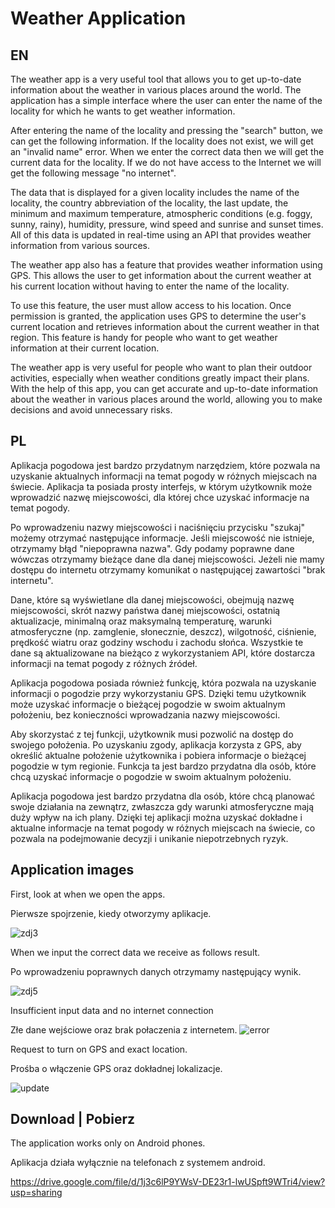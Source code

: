 ﻿# Weather Application
 
EN
------
The weather app is a very useful tool that allows you to get up-to-date information about the weather in various places around the world. The application has a simple interface where the user can enter the name of the locality for which he wants to get weather information.

After entering the name of the locality and pressing the "search" button, we can get the following information. If the locality does not exist, we will get an "invalid name" error. When we enter the correct data then we will get the current data for the locality. If we do not have access to the Internet we will get the following message "no internet".

The data that is displayed for a given locality includes the name of the locality, the country abbreviation of the locality, the last update, the minimum and maximum temperature, atmospheric conditions (e.g. foggy, sunny, rainy), humidity, pressure, wind speed and sunrise and sunset times. All of this data is updated in real-time using an API that provides weather information from various sources.

The weather app also has a feature that provides weather information using GPS. This allows the user to get information about the current weather at his current location without having to enter the name of the locality.

To use this feature, the user must allow access to his location. Once permission is granted, the application uses GPS to determine the user's current location and retrieves information about the current weather in that region. This feature is handy for people who want to get weather information at their current location.

The weather app is very useful for people who want to plan their outdoor activities, especially when weather conditions greatly impact their plans. With the help of this app, you can get accurate and up-to-date information about the weather in various places around the world, allowing you to make decisions and avoid unnecessary risks.

PL
------
Aplikacja pogodowa jest bardzo przydatnym narzędziem, które pozwala na uzyskanie aktualnych informacji na temat pogody w różnych
miejscach na świecie. Aplikacja ta posiada prosty interfejs, w którym użytkownik może wprowadzić nazwę miejscowości, dla której chce uzyskać
informacje na temat pogody. 

Po wprowadzeniu nazwy miejscowości i naciśnięciu przycisku "szukaj" możemy otrzymać następujące informacje. Jeśli miejscowość nie istnieje, otrzymamy błąd "niepoprawna nazwa". Gdy podamy poprawne dane wówczas otrzymamy bieżące dane dla danej miejscowości. Jeżeli nie mamy dostępu do internetu otrzymamy komunikat o następującej zawartości "brak internetu".

Dane, które są wyświetlane dla danej miejscowości, obejmują nazwę miejscowości, skrót nazwy państwa danej miejscowości, ostatnią aktualizacje,  minimalną oraz maksymalną temperaturę, warunki atmosferyczne (np. zamglenie, słonecznie, deszcz), wilgotność, ciśnienie, prędkość wiatru oraz godziny wschodu i zachodu słońca. Wszystkie te dane są aktualizowane na bieżąco z wykorzystaniem API, które dostarcza informacji na temat pogody z różnych źródeł.


Aplikacja pogodowa posiada również funkcję, która pozwala na uzyskanie informacji o pogodzie przy wykorzystaniu GPS. Dzięki temu
użytkownik może uzyskać informacje o bieżącej pogodzie w swoim aktualnym położeniu, bez konieczności wprowadzania nazwy miejscowości.

Aby skorzystać z tej funkcji, użytkownik musi pozwolić na dostęp do swojego położenia. Po uzyskaniu zgody, aplikacja korzysta z GPS, aby
określić aktualne położenie użytkownika i pobiera informacje o bieżącej pogodzie w tym regionie. Funkcja ta jest bardzo przydatna dla osób, które chcą uzyskać informacje o pogodzie w swoim aktualnym położeniu.

Aplikacja pogodowa jest bardzo przydatna dla osób, które chcą planować swoje działania na zewnątrz, zwłaszcza gdy warunki atmosferyczne
mają duży wpływ na ich plany. Dzięki tej aplikacji można uzyskać dokładne i aktualne informacje na temat pogody w różnych miejscach na
świecie, co pozwala na podejmowanie decyzji i unikanie niepotrzebnych ryzyk.

Application images
-------------
 
 First, look at when we open the apps.
 
 Pierwsze spojrzenie, kiedy otworzymy aplikacje.
 
![zdj3](https://user-images.githubusercontent.com/28042923/224421514-987b21df-d262-465c-aa9c-22214e83e7fe.jpg)


When we input the correct data we receive as follows result.

Po wprowadzeniu poprawnych danych otrzymamy następujący wynik.

![zdj5](https://user-images.githubusercontent.com/28042923/224419999-c55b72da-dcdd-4403-bf29-ae341fd04369.jpg)

Insufficient input data and no internet connection

Złe dane wejściowe oraz brak połaczenia z internetem.
![error](https://user-images.githubusercontent.com/28042923/224420107-0877cc54-08f2-4d61-a83f-96820e29d56d.png)

Request to turn on GPS and exact location. 

Prośba o włączenie GPS oraz dokładnej lokalizacje.

![update](https://user-images.githubusercontent.com/28042923/224419919-acf44e31-7c0e-4f94-912b-de910f6f407f.png)

Download | Pobierz
-------------
The application works only on Android phones.

Aplikacja działa wyłącznie na telefonach z systemem android.

https://drive.google.com/file/d/1j3c6lP9YWsV-DE23r1-lwUSpft9WTri4/view?usp=sharing
